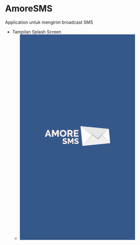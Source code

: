 # AmoreSMS

Application untuk mengirim broadcast SMS

- Tampilan Splash Screen
  - ![ScreenShot](https://github.com/AmaeSchiffer/MyAmoreSMS/blob/main/Screenshots/Splashscreen.png)